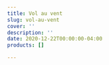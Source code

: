 ```yaml
---
title: Vol au vent
slug: vol-au-vent
cover: ''
description: ''
date: 2020-12-22T00:00:00-04:00
products: []

---
```

